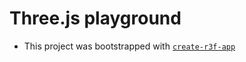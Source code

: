 # Three.js playground 

- This project was bootstrapped with [`create-r3f-app`](https://github.com/RenaudROHLINGER/create-r3f-app)
